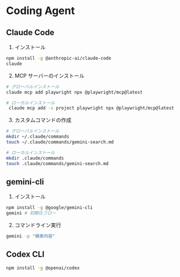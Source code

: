 # Coding Agent

## Claude Code

1. インストール

```sh
npm install -g @anthropic-ai/claude-code
claude
```

2. MCP サーバーのインストール

```sh
# グローバルインストール
claude mcp add playwright npx @playwright/mcp@latest

# ローカルインストール
 claude mcp add -s project playwright npx @playwright/mcp@latest
```

3. カスタムコマンドの作成

```sh
# グローバルインストール
mkdir ~/.claude/commands
touch ~/.claude/commands/gemini-search.md

# ローカルインストール
mkdir .claude/commands
touch .claude/commands/gemini-search.md
```

## gemini-cli

1. インストール

```sh
npm install -g @google/gemini-cli
gemini # 初期化フロー
```

2. コマンドライン実行

```sh
gemini -p "検索内容"
```

## Codex CLI

```sh
npm install -g @openai/codex
```
